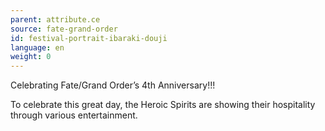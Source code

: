 ```yaml
---
parent: attribute.ce
source: fate-grand-order
id: festival-portrait-ibaraki-douji
language: en
weight: 0
---
```


Celebrating Fate/Grand Order’s 4th Anniversary!!!

To celebrate this great day, the Heroic Spirits are showing their hospitality through various entertainment.
